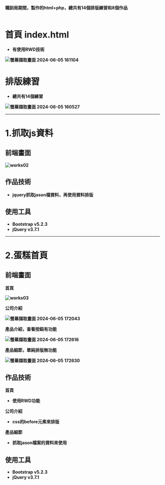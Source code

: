 <b>職訓局期間，製作的html+php，總共有14個排版練習和8個作品
<br>
  <br>
  
# 首頁 index.html
- 有使用RWD技術

![螢幕擷取畫面 2024-06-05 161104](https://github.com/hsd325/html-php/assets/100175482/4e163184-bd6a-4162-95ee-dfd220102ffd)

# 排版練習
- 總共有14個練習

![螢幕擷取畫面 2024-06-05 160527](https://github.com/hsd325/html-php/assets/100175482/99b26f9c-5e68-42a4-8766-13abceecc862)

---

# 1.抓取js資料
## 前端畫面

![works02](https://github.com/hsd325/html-php/assets/100175482/7ca52ef2-05e9-42a7-8262-9e9c70fb8cac)

## 作品技術
- jquery抓取jason檔資料，再使用資料排版

## 使用工具

- Bootstrap v5.2.3
- jQuery v3.7.1

---

# 2.蛋糕首頁
## 前端畫面
首頁

![works03](https://github.com/hsd325/html-php/assets/100175482/09e30fac-bbf2-4c01-b9aa-f88b1624c279)

<b>公司介紹

![螢幕擷取畫面 2024-06-05 172043](https://github.com/hsd325/html-php/assets/100175482/900f56d6-42b6-40bf-9d00-d870e9ad160f)

產品介紹，查看按鈕有功能

![螢幕擷取畫面 2024-06-05 172616](https://github.com/hsd325/html-php/assets/100175482/8be309d0-2540-4ba9-9d0f-a8233146c632)

產品細節，單純排版無功能

![螢幕擷取畫面 2024-06-05 172630](https://github.com/hsd325/html-php/assets/100175482/5660a02f-a2a2-4c49-8c78-1b403bc90d4c)

## 作品技術
首頁
- 使用RWD功能

公司介紹
- css的before元素來排版

產品細節
- 抓取jason檔案的資料來使用

## 使用工具

- Bootstrap v5.2.3
- jQuery v3.7.1
